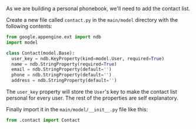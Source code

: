 As we are building a personal phonebook, we'll need to add the contact list.

Create a new file called `contact.py` in the `main/model` directory with the
following contents:

```python
from google.appengine.ext import ndb
import model

class Contact(model.Base):
  user_key = ndb.KeyProperty(kind=model.User, required=True)
  name = ndb.StringProperty(required=True)
  email = ndb.StringProperty(default='')
  phone = ndb.StringProperty(default='')
  address = ndb.StringProperty(default='')
```

The `user_key` property will store the `User`'s key to
make the contact list personal for every user. The rest of the properties are
self explanatory.


Finally import it in the `main/model/__init__.py` file like this:

```python
from .contact import Contact
```

